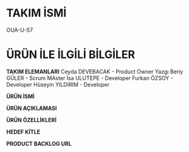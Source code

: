 # TAKIM İSMİ
OUA-U-57

# ÜRÜN İLE İLGİLİ BİLGİLER

**TAKIM ELEMANLARI**
Ceyda DEVEBACAK - Product Owner
Yazgı Beriy GÜLER - Scrum MAster
İsa ULUTEPE - Developer
Furkan ÖZSOY - Developer
Hüseyin YILDIRIM - Developer

**ÜRÜN İSMİ**

**ÜRÜN AÇIKLAMASI**

**ÜRÜN ÖZELLİKLERİ**

**HEDEF KİTLE**

**PRODUCT BACKLOG URL**
